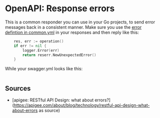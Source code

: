 # OpenAPI: Response errors

This is a common responder you can use in your Go projects, to send error messages back in a consistent manner.
Make sure you use the [error defintion in common.yml](../common.yml) in your responses and then reply like this:

```go
	res, err := operation()
	if err != nil {
		logger.Error(err)
		return reserr.NewUnexpectedError()
	}
```

While your swagger.yml looks like this:
```yml


```

## Sources
- [apigee: RESTful API Design: what about errors?](https://apigee.com/about/blog/technology/restful-api-design-what-about-errors as source)